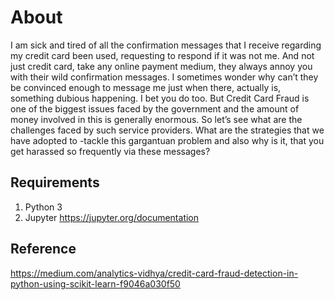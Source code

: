 About
=====
I am sick and tired of all the confirmation messages that I receive regarding my credit card been used, requesting to respond if it was not me. And not just credit card,
take any online payment medium, they always annoy you with their wild confirmation messages. I sometimes wonder why can’t they be convinced enough to message me just when 
there, actually is, something dubious happening. I bet you do too. But Credit Card Fraud is one of the biggest issues faced by the government and the amount of money involved
in this is generally enormous. So let’s see what are the challenges faced by such service providers. What are the strategies that we have adopted to -tackle this gargantuan 
problem and also why is it, that you get harassed so frequently via these messages?


Requirements
------------
1. Python 3
2. Jupyter https://jupyter.org/documentation



Reference
---------
https://medium.com/analytics-vidhya/credit-card-fraud-detection-in-python-using-scikit-learn-f9046a030f50
